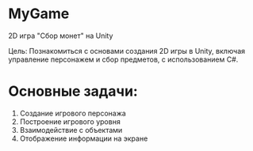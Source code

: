# MyGame

2D игра "Сбор монет" на Unity

Цель: Познакомиться с основами создания 2D игры в Unity, включая управление персонажем и сбор предметов, с использованием C#.

# Основные задачи:

1. Создание игрового персонажа   
2. Построение игрового уровня
3. Взаимодействие с объектами
4. Отображение информации на экране
   
